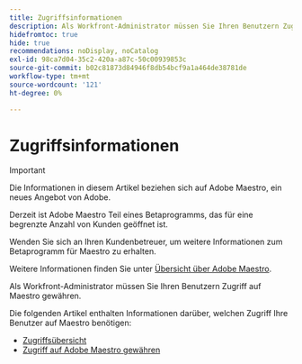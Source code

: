 ```yaml
---
title: Zugriffsinformationen
description: Als Workfront-Administrator müssen Sie Ihren Benutzern Zugriff auf Maestro gewähren. Die folgenden Artikel enthalten Informationen darüber, welchen Zugriff Ihre Benutzer benötigen, um Maestro zu verwenden.
hidefromtoc: true
hide: true
recommendations: noDisplay, noCatalog
exl-id: 98ca7d04-35c2-420a-a87c-50c00939853c
source-git-commit: b02c81873d84946f8db54bcf9a1a464de38781de
workflow-type: tm+mt
source-wordcount: '121'
ht-degree: 0%

---
```


# Zugriffsinformationen

>[!IMPORTANT]
>
>Die Informationen in diesem Artikel beziehen sich auf Adobe Maestro, ein neues Angebot von Adobe.
>
>Derzeit ist Adobe Maestro Teil eines Betaprogramms, das für eine begrenzte Anzahl von Kunden geöffnet ist.
>
>Wenden Sie sich an Ihren Kundenbetreuer, um weitere Informationen zum Betaprogramm für Maestro zu erhalten.
>
>Weitere Informationen finden Sie unter [Übersicht über Adobe Maestro](../maestro-overview.md).

Als Workfront-Administrator müssen Sie Ihren Benutzern Zugriff auf Maestro gewähren.

Die folgenden Artikel enthalten Informationen darüber, welchen Zugriff Ihre Benutzer auf Maestro benötigen:

* [Zugriffsübersicht](../access/access-overview.md)
* [Zugriff auf Adobe Maestro gewähren](../access/grant-access.md)
